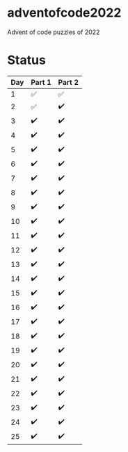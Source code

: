# adventofcode2022
Advent of code puzzles of 2022

# Status
| Day | Part 1             | Part 2             |
|-----|--------------------|--------------------|
|  1  | :white_check_mark: | :white_check_mark: |
|  2  | :white_check_mark: | :heavy_check_mark: |
|  3  | :heavy_check_mark: | :heavy_check_mark: |
|  4  | :heavy_check_mark: | :heavy_check_mark: |
|  5  | :heavy_check_mark: | :heavy_check_mark: |
|  6  | :heavy_check_mark: | :heavy_check_mark: |
|  7  | :heavy_check_mark: | :heavy_check_mark: |
|  8  | :heavy_check_mark: | :heavy_check_mark: |
|  9  | :heavy_check_mark: | :heavy_check_mark: |
|  10 | :heavy_check_mark: | :heavy_check_mark: |
|  11 | :heavy_check_mark: | :heavy_check_mark: |
|  12 | :heavy_check_mark: | :heavy_check_mark: |
|  13 | :heavy_check_mark: | :heavy_check_mark: |
|  14 | :heavy_check_mark: | :heavy_check_mark: |
|  15 | :heavy_check_mark: | :heavy_check_mark: |
|  16 | :heavy_check_mark: | :heavy_check_mark: |
|  17 | :heavy_check_mark: | :heavy_check_mark: |
|  18 | :heavy_check_mark: | :heavy_check_mark: |
|  19 | :heavy_check_mark: | :heavy_check_mark: |
|  20 | :heavy_check_mark: | :heavy_check_mark: |
|  21 | :heavy_check_mark: | :heavy_check_mark: |
|  22 | :heavy_check_mark: | :heavy_check_mark: |
|  23 | :heavy_check_mark: | :heavy_check_mark: |
|  24 | :heavy_check_mark: | :heavy_check_mark: |
|  25 | :heavy_check_mark: | :heavy_check_mark: |
